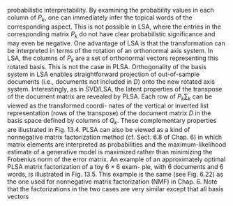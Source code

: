 
probabilistic interpretability. By examining the probability values in each column of $P_k$, one
can immediately infer the topical words of the corresponding aspect. This is not possible
in LSA, where the entries in the corresponding matrix $P_k$ do not have clear probabilistic
significance and may even be negative. One advantage of LSA is that the transformation can
be interpreted in terms of the rotation of an orthonormal axis system. In LSA, the columns
of $P_k$ are a set of orthonormal vectors representing this rotated basis. This is not the case
in PLSA. Orthogonality of the basis system in LSA enables straightforward projection of
out-of-sample documents (i.e., documents not included in $D$) onto the new rotated axis
system.
Interestingly, as in SVD/LSA, the latent properties of the transpose of the document
matrix are revealed by PLSA. Each row of $P_k \sum_k$ can be viewed as the transformed coordi-
nates of the vertical or inverted list representation (rows of the transpose) of the document
matrix $D$ in the basis space defined by columns of $Q_k$. These complementary properties
are illustrated in Fig. 13.4. PLSA can also be viewed as a kind of nonnegative matrix
factorization method (cf. Sect. 6.8 of Chap. 6) in which matrix elements are interpreted
as probabilities and the maximum-likelihood estimate of a generative model is maximized
rather than minimizing the Frobenius norm of the error matrix.
An example of an approximately optimal PLSA matrix factorization of a toy $6 \times 6$ exam-
ple, with 6 documents and 6 words, is illustrated in Fig. 13.5. This example is the same
(see Fig. 6.22) as the one used for nonnegative matrix factorization (NMF) in Chap. 6.
Note that the factorizations in the two cases are very similar except that all basis vectors
